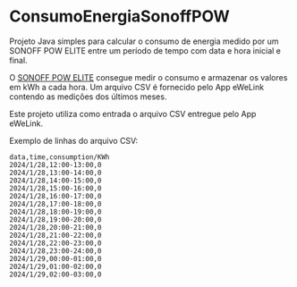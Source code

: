 # ConsumoEnergiaSonoffPOW

Projeto Java simples para calcular o consumo de energia medido por um SONOFF POW ELITE entre um período de tempo com data e hora inicial e final.

O [SONOFF POW ELITE](https://sonoff.tech/product/diy-smart-switches/pow-elite/) consegue medir o consumo e armazenar os valores em kWh a cada hora. Um arquivo CSV é fornecido pelo App eWeLink contendo as medições dos últimos meses.

Este projeto utiliza como entrada o arquivo CSV entregue pelo App eWeLink.

Exemplo de linhas do arquivo CSV:
```
data,time,consumption/KWh
2024/1/28,12:00-13:00,0
2024/1/28,13:00-14:00,0
2024/1/28,14:00-15:00,0
2024/1/28,15:00-16:00,0
2024/1/28,16:00-17:00,0
2024/1/28,17:00-18:00,0
2024/1/28,18:00-19:00,0
2024/1/28,19:00-20:00,0
2024/1/28,20:00-21:00,0
2024/1/28,21:00-22:00,0
2024/1/28,22:00-23:00,0
2024/1/28,23:00-24:00,0
2024/1/29,00:00-01:00,0
2024/1/29,01:00-02:00,0
2024/1/29,02:00-03:00,0
```
